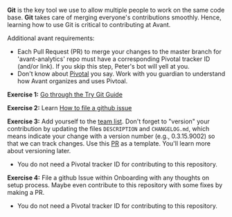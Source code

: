 **Git** is the key tool we use to allow multiple people to work on the same code base.  **Git** takes care of merging everyone's contributions smoothly.  Hence, learning how to use Git is critical to contributing at Avant.

Additional avant requirements:
* Each Pull Request (PR) to merge your changes to the master branch for 'avant-analytics' repo must have a corresponding Pivotal tracker ID (and/or link).  If you skip this step, Peter's bot will yell at you.
* Don't know about [Pivotal](https://www.pivotaltracker.com/dashboard) you say.  Work with you guardian to understand how Avant organizes and uses Pivtoal.

**Exercise 1:** [Go through the Try Git Guide](ttps://try.github.io)

**Exercise 2:** Learn [How to file a github issue](https://guides.github.com/features/issues/ "git issue")


**Exercise 3:** Add yourself to the [team list](https://github.com/avantcredit/avant/blob/master/R/team.R). Don't forget to "version" your contribution by updating the files `DESCRIPTION` and `CHANGELOG.md`, which means indicate your change with a version number (e.g., 0.3.15.9002) so that we can track changes.  Use this [PR](https://github.com/avantcredit/avant/pull/865/files) as a template.  You'll learn more about versioning later.
* You do not need a Pivotal tracker ID for contributing to this repository.


**Exercise 4:** File a github Issue within Onboarding with any thoughts on setup process.  Maybe even contribute to this repository with some fixes by making a PR.
* You do not need a Pivotal tracker ID for contributing to this repository.
